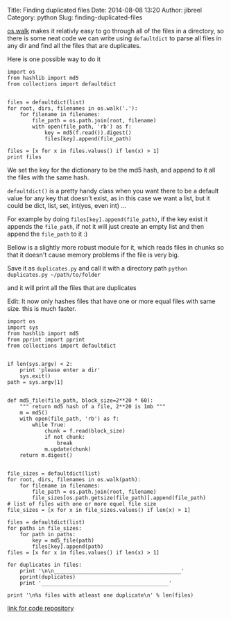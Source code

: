 Title: Finding duplicated files
Date: 2014-08-08 13:20
Author: jibreel
Category: python
Slug: finding-duplicated-files

[os.walk](https://docs.python.org/2/library/os.html#os.walk) makes it
relativly easy to go through all of the files in a directory, so there
is some neat code we can write using `defaultdict` to parse all files in any dir and
find all the files that are duplicates.

Here is one possible way to do it

	import os
	from hashlib import md5
	from collections import defaultdict


	files = defaultdict(list)
	for root, dirs, filenames in os.walk('.'):
	    for filename in filenames:
	        file_path = os.path.join(root, filename)
	        with open(file_path, 'rb') as f:
	            key = md5(f.read()).digest()
	            files[key].append(file_path)

	files = [x for x in files.values() if len(x) > 1]
	print files


We set the key for the dictionary to be the md5 hash, and append to it
all the files with the same hash.


`defaultdict()` is a pretty handy class
when you want there to be a default value for any key that doesn't
exist, as in this case we want a list, but it could be dict, list, set,
int(yes, even int) ...


For example by doing `files[key].append(file_path)`, if the key
exist it appends the `file_path`, if not it will just create an empty
list and then append the `file_path` to it :)


Bellow is a slightly more robust module for it, which reads files in
chunks so that it doesn't cause memory problems if the file is very big.


Save it as `duplicates.py` and call it with
a directory path
`python duplicates.py ~/path/to/folder`

and it will print all the files that are duplicates


<span class="highlight-red">Edit</span>: It now only hashes files that
have one or more equal files with same size. this is much faster.


	import os
	import sys
	from hashlib import md5
	from pprint import pprint
	from collections import defaultdict


	if len(sys.argv) < 2:
	    print 'please enter a dir'
	    sys.exit()
	path = sys.argv[1]


	def md5_file(file_path, block_size=2**20 * 60):
	    """ return md5 hash of a file, 2**20 is 1mb """
	    m = md5()
	    with open(file_path, 'rb') as f:
	        while True:
	            chunk = f.read(block_size)
	            if not chunk:
	                break
	            m.update(chunk)
	    return m.digest()


	file_sizes = defaultdict(list)
	for root, dirs, filenames in os.walk(path):
	    for filename in filenames:
	        file_path = os.path.join(root, filename)
	        file_sizes[os.path.getsize(file_path)].append(file_path)
	# list of files with one or more equel file size
	file_sizes = [x for x in file_sizes.values() if len(x) > 1]

	files = defaultdict(list)
	for paths in file_sizes:
	    for path in paths:
	        key = md5_file(path)
	        files[key].append(path)
	files = [x for x in files.values() if len(x) > 1]

	for duplicates in files:
	    print '\n\n_________________________________________'
	    pprint(duplicates)
	    print '_________________________________________'

	print '\n%s files with atleast one duplicate\n' % len(files)




[link for code
repository](https://github.com/spaceexperiment/utils/blob/master/duplicates.py)
